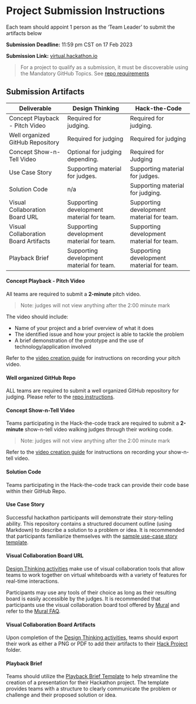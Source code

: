 # Project Submission Instructions

Each team should appoint 1 person as the ‘Team Leader’ to submit the artifacts below

**Submission Deadline:** 11:59 pm CST on 17 Feb 2023

**Submission Link:** [virtual.hackathon.io](virtual.hackathon.io)

>For a project to qualify as a submission, it must be discoverable using the Mandatory GitHub Topics. See [repo requirements](./repo-requirements.md)

## Submission Artifacts
| Deliverable | Design Thinking | Hack-the-Code
| --- | --- |--- |
| Concept Playback - Pitch Video|  Required for judging. | Required for judging. |
| Well organized GitHub Repository | Required for judging | Required for judging |
| Concept Show-n-Tell Video | Optional for judging depending. | Required for Judging |
| Use Case Story | Supporting material for judges. | Supporting material for judges. |
| Solution Code | n/a | Supporting material for judging. |
| Visual Collaboration Board URL | Supporting development material for team. | Supporting development material for team.
| Visual Collaboration Board Artifacts | Supporting development material for team. | Supporting development material for team.
| Playback Brief| Supporting development material for team. | Supporting development material for team.

#### Concept Playback - Pitch Video
All teams are required to submit a **2-minute** pitch video. 
>Note: judges will not view anything after the 2:00 minute mark

The video should include:

* Name of your project and a brief overview of what it does
* The identified issue and how your project is able to tackle the problem
* A brief demonstration of the prototype and the use of technology/application involved 

Refer to the [video creation guide](./video-creation-guide.md) for instructions on recording your pitch video.

#### Well organized GitHub Repo
ALL teams are required to submit a well organized GitHub repository for judging. Please refer to the [repo instructions](./repo-instructions.md).

#### Concept Show-n-Tell Video 

Teams participating in the Hack-the-code track are required to submit a **2-minute** show-n-tell video walking judges through their working code. 
>Note: judges will not view anything after the 2:00 minute mark

Refer to the [video creation guide](./video-creation-guide.md) for instructions on recording your show-n-tell video.

#### Solution Code

Teams participating in the Hack-the-code track can provide their code base within their GitHub Repo.

#### Use Case Story
Successful hackathon participants will demonstrate their story-telling ability. This repository contains a structured document outline (using Markdown) to describe a solution to a problem or idea. It is recommended that participants familiarize themselves with the [sample use-case story template](../challenges/challenge1/usecase/story-template.md).

#### Visual Collaboration Board URL
[Design Thinking activities](./design-thinking-artifacts.md) make use of visual collaboration tools that allow teams to work together on virtual whiteboards with a variety of features for real-time interactions. 

Participants may use any tools of their choice as long as their resulting board is easily accessible by the judges. It is recommended that participants use the visual collaboration board tool offered by [Mural](./mural/mural-instructions.md) and refer to the [Mural FAQ](./mural/mural-faq.md).

#### Visual Collaboration Board Artifacts
Upon completion of the [Design Thinking activities](./design-thinking-artifacts.md), teams should export their work as either a PNG or PDF to add their artifacts to their [Hack Project](../hackproject/) folder.

#### Playback Brief

Teams should utilize the [Playback Brief Template](../challenges/common/presentations/gaad-hackathon-playback-template.pptx) to help streamline the creation of a presentation for their Hackathon project. The template provides teams with a structure to clearly communicate the problem or challenge and their proposed solution or idea. 